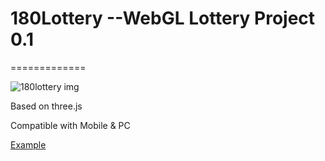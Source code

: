 # 180Lottery --WebGL Lottery Project 0.1
=============

![180lottery img](http://watertian.github.io/180lottery/180lottery.jpg)


Based on three.js

Compatible with Mobile & PC

[Example](http://watertian.github.io/180lottery/) 
